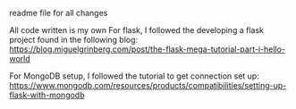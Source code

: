readme file for all changes

All code written is my own
For flask, I followed the developing a flask project found in the following blog: 
https://blog.miguelgrinberg.com/post/the-flask-mega-tutorial-part-i-hello-world

For MongoDB setup, I followed the tutorial to get connection set up: 
https://www.mongodb.com/resources/products/compatibilities/setting-up-flask-with-mongodb